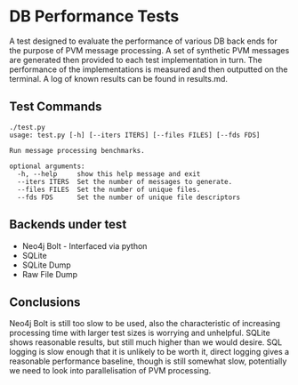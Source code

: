 # DB Performance Tests

A test designed to evaluate the performance of various DB back ends for the purpose of PVM message processing. A set of synthetic PVM messages are generated then provided to each test implementation in turn. The performance of the implementations is measured and then outputted on the terminal. A log of known results can be found in results.md.

## Test Commands
    ./test.py
    usage: test.py [-h] [--iters ITERS] [--files FILES] [--fds FDS]

    Run message processing benchmarks.

    optional arguments:
      -h, --help     show this help message and exit
      --iters ITERS  Set the number of messages to generate.
      --files FILES  Set the number of unique files.
      --fds FDS      Set the number of unique file descriptors

## Backends under test
* Neo4j Bolt - Interfaced via python
* SQLite
* SQLite Dump
* Raw File Dump

## Conclusions
Neo4j Bolt is still too slow to be used, also the characteristic of increasing processing time with larger test sizes is worrying and unhelpful. SQLite shows reasonable results, but still much higher than we would desire. SQL logging is slow enough that it is unlikely to be worth it, direct logging gives a reasonable performance baseline, though is still somewhat slow, potentially we need to look into parallelisation of PVM processing.
